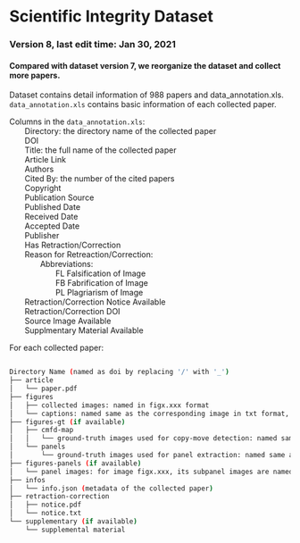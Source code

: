 # Scientific Integrity Dataset
### Version 8, last edit time: Jan 30, 2021

#### Compared with dataset version 7, we reorganize the dataset and collect more papers.

Dataset contains detail information of 988 papers and data_annotation.xls.
``data_annotation.xls`` contains basic information of each collected paper.  

Columns in the ``data_annotation.xls``:   
       Directory: the directory name of the collected paper  
       DOI	  
       Title: the full name of the collected paper   
       Article Link	  
       Authors	  
       Cited By: the number of the cited papers	  
       Copyright	  
       Publication Source  
       Published Date  
       Received Date	  
       Accepted Date	  
       Publisher	  
       Has Retraction/Correction	  
       Reason for Retreaction/Correction:  
              Abbreviations:  
                     FL  Falsification of Image  
                     FB  Fabrification of Image  
                     PL  Plagriarism of Image  
       Retraction/Correction Notice Available	  
       Retraction/Correction DOI	  
       Source Image Available	  
       Supplmentary Material Available   

For each collected paper:
```bash

Directory Name (named as doi by replacing '/' with '_')
├── article
│   └── paper.pdf
├── figures 
│   ├── collected images: named in figx.xxx format
│   └── captions: named same as the corresponding image in txt format, like figx.txt
├── figures-gt (if available)
│   ├── cmfd-map 
│   │   └── ground-truth images used for copy-move detection: named same as the corresponfing query image
│   └── panels 
│       └── ground-truth images used for panel extraction: named same as the corresponfing query image
├── figures-panels (if available)
│   └── panel images: for image figx.xxx, its subpanel images are named in figx_xxx.xxx format
├── infos 
│   └── info.json (metadata of the collected paper)
├── retraction-correction
│   ├── notice.pdf
│   └── notice.txt
└── supplementary (if available)
    └── supplemental material

```
